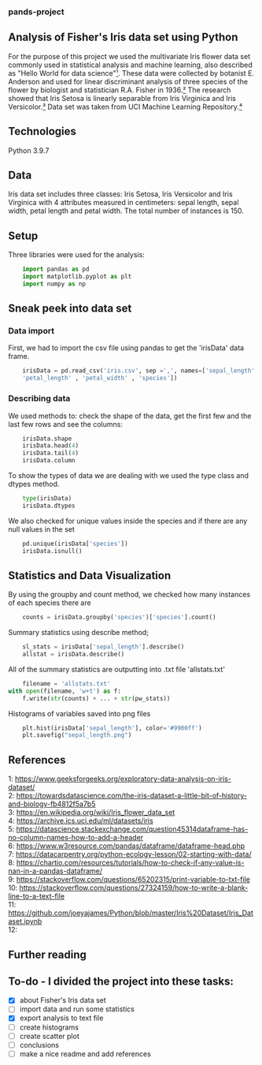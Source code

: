 ### pands-project
## Analysis of Fisher's Iris data set using Python 
For the purpose of this project we used the multivariate Iris flower data set commonly used in statistical analysis and machine learning, also described as "Hello World for data science"[¹][1]. These data were collected by botanist E. Anderson and used for linear discriminant analysis of three species of the flower by biologist and statistician R.A. Fisher in 1936.[²][2] The research showed that Iris Setosa is linearly separable from Iris Virginica and Iris Versicolor.[³][3] Data set was taken from UCI Machine Learning Repository.[⁴][4]

## Technologies
Python 3.9.7

## Data 
Iris data set includes three classes: Iris Setosa, Iris Versicolor and Iris Virginica with 4 attributes measured in centimeters: sepal length, sepal width, petal length and petal width. The total number of instances is 150.

## Setup
Three libraries were used for the analysis:
```python
    import pandas as pd
    import matplotlib.pyplot as plt
    import numpy as np
```

## Sneak peek into data set 
### Data import
First, we had to import the csv file using pandas to get the 'irisData' data frame.
```python
    irisData = pd.read_csv('iris.csv', sep =',', names=['sepal_length' , 'sepal_width' , 
    'petal_length' , 'petal_width' , 'species'])
```
### Describing data
We used methods to: check the shape of the data, get the first few and the last few rows and see the columns: 
```python
    irisData.shape
    irisData.head(4)
    irisData.tail(4)
    irisData.column
```

To show the types of data we are dealing with we used the type class and dtypes method.
```python
    type(irisData)
    irisData.dtypes
```

We also checked for unique values inside the species and if there are any null values in the set
```python
    pd.unique(irisData['species'])
    irisData.isnull()
```

## Statistics and Data Visualization 
By using the groupby and count method, we checked how many instances of each species there are
```python 
    counts = irisData.groupby('species')['species'].count()
```

Summary statistics using describe method; 
```python
    sl_stats = irisData['sepal_length'].describe()
    allstat = irisData.describe()
```

All of the summary statistics are outputting into .txt file 'allstats.txt'
```python
    filename = 'allstats.txt'
with open(filename, 'w+t') as f:
    f.write(str(counts) + ... + str(pw_stats))
```

Histograms of variables saved into png files
```python
    plt.hist(irisData['sepal_length'], color='#9900ff')
    plt.savefig("sepal_length.png")
```


## References
[1]: https://www.geeksforgeeks.org/exploratory-data-analysis-on-iris-dataset/        
[2]: https://towardsdatascience.com/the-iris-dataset-a-little-bit-of-history-and-biology-fb4812f5a7b5    
[3]: https://en.wikipedia.org/wiki/Iris_flower_data_set  
[4]: https://archive.ics.uci.edu/ml/datasets/iris    

1:  https://www.geeksforgeeks.org/exploratory-data-analysis-on-iris-dataset/  
2:  https://towardsdatascience.com/the-iris-dataset-a-little-bit-of-history-and-biology-fb4812f5a7b5  
3:  https://en.wikipedia.org/wiki/Iris_flower_data_set  
4:  https://archive.ics.uci.edu/ml/datasets/iris  
5:  https://datascience.stackexchange.com/question45314dataframe-has-no-column-names-how-to-add-a-header    
6:  https://www.w3resource.com/pandas/dataframe/dataframe-head.php  
7:  https://datacarpentry.org/python-ecology-lesson/02-starting-with-data/  
8:  https://chartio.com/resources/tutorials/how-to-check-if-any-value-is-nan-in-a-pandas-dataframe/  
9:  https://stackoverflow.com/questions/65202315/print-variable-to-txt-file    
10: https://stackoverflow.com/questions/27324159/how-to-write-a-blank-line-to-a-text-file  
11: https://github.com/joeyajames/Python/blob/master/Iris%20Dataset/Iris_Dataset.ipynb  
12: 


## Further reading


## To-do - I divided the project into these tasks:
- [x] about Fisher's Iris data set
- [ ] import data and run some statistics
- [x] export analysis to text file
- [ ] create histograms
- [ ] create scatter plot
- [ ] conclusions 
- [ ] make a nice readme and add references